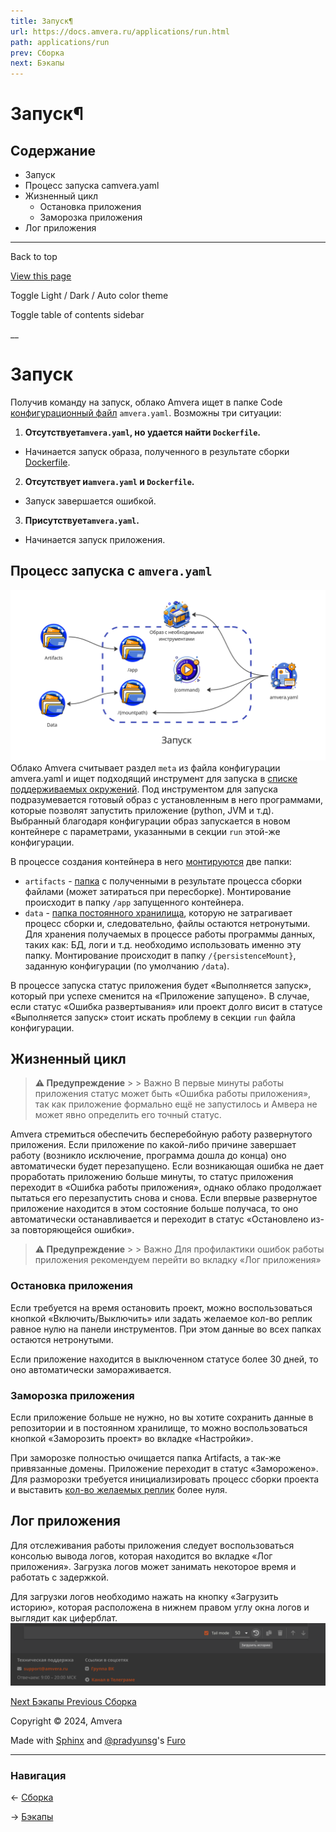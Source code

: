 ```yaml
---
title: Запуск¶
url: https://docs.amvera.ru/applications/run.html
path: applications/run
prev: Сборка
next: Бэкапы
---
```


# Запуск¶

## Содержание

- Запуск
- Процесс запуска сamvera.yaml
- Жизненный цикл
  - Остановка приложения
  - Заморозка приложения
- Лог приложения

---

Back to top

[ View this page ](<../_sources/applications/run.md.txt> "View this page")

Toggle Light / Dark / Auto color theme

Toggle table of contents sidebar

__

# Запуск

Получив команду на запуск, облако Amvera ищет в папке Code [конфигурационный файл](<configuration/config-file.html>) ``amvera.yaml``. Возможны три ситуации:
1. **Отсутствует``amvera.yaml``, но удается найти ``Dockerfile``.**
* Начинается запуск образа, полученного в результате сборки [Dockerfile](<configuration/docker.html>).
2. **Отсутствует и``amvera.yaml`` и ``Dockerfile``.**
* Запуск завершается ошибкой.
3. **Присутствует``amvera.yaml``.**
* Начинается запуск приложения.

## Процесс запуска с ``amvera.yaml``

![build_proc](images/run_proc.png) Облако Amvera считывает раздел ``meta`` из файла конфигурации amvera.yaml и ищет подходящий инструмент для запуска в [списке поддерживаемых окружений](<supported-env.html>). Под инструментом для запуска подразумевается готовый образ с установленным в него программами, которые позволят запустить приложение (python, JVM и т.д). Выбранный благодаря конфигурации образ запускается в новом контейнере с параметрами, указанными в секции ``run`` этой-же конфигурации.

В процессе создания контейнера в него [монтируются](<storage.html>) две папки:
* ``artifacts`` \- [папка](<storage.html#artifacts>) с полученными в результате процесса сборки файлами (может затираться при пересборке). Монтирование происходит в папку ``/app`` запущенного контейнера.
* ``data`` \- [папка постоянного хранилища](<storage.html#data>), которую не затрагивает процесс сборки и, следовательно, файлы остаются нетронутыми. Для хранения получаемых в процессе работы программы данных, таких как: БД, логи и т.д. необходимо использовать именно эту папку. Монтирование происходит в папку ``/{persistenceMount}``, заданную конфигурации (по умолчанию ``/data``).

В процессе запуска статус приложения будет «Выполняется запуск», который при успехе сменится на «Приложение запущено». В случае, если статус «Ошибка развертывания» или проект долго висит в статусе «Выполняется запуск» стоит искать проблему в секции ``run`` файла конфигурации.

## Жизненный цикл

> **⚠️ Предупреждение** > > Важно В первые минуты работы приложения статус может быть «Ошибка работы приложения», так как приложение формально ещё не запустилось и Амвера не может явно определить его точный статус. 

Amvera стремиться обеспечить бесперебойную работу развернутого приложения. Если приложение по какой-либо причине завершает работу (возникло исключение, программа дошла до конца) оно автоматически будет перезапущено. Если возникающая ошибка не дает проработать приложению больше минуты, то статус приложения переходит в «Ошибка работы приложения», однако облако продолжает пытаться его перезапустить снова и снова. Если впервые развернутое приложение находится в этом состояние больше получаса, то оно автоматически останавливается и переходит в статус «Остановлено из-за повторяющейся ошибки».

> **⚠️ Предупреждение** > > Важно Для профилактики ошибок работы приложения рекомендуем перейти во вкладку «Лог приложения» 

### Остановка приложения

Если требуется на время остановить проект, можно воспользоваться кнопкой «Включить/Выключить» или задать желаемое кол-во реплик равное нулю на панели инструментов. При этом данные во всех папках остаются нетронутыми.

Если приложение находится в выключенном статусе более 30 дней, то оно автоматически замораживается.

### Заморозка приложения

Если приложение больше не нужно, но вы хотите сохранить данные в репозитории и в постоянном хранилище, то можно воспользоваться кнопкой «Заморозить проект» во вкладке «Настройки».

При заморозке полностью очищается папка Artifacts, а так-же привязанные домены. Приложение переходит в статус «Заморожено». Для разморозки требуется инициализировать процесс сборки проекта и выставить [кол-во желаемых реплик](<../general/scaling.html>) более нуля.

## Лог приложения

Для отслеживания работы приложения следует воспользоваться консолью вывода логов, которая находится во вкладке «Лог приложения». Загрузка логов может занимать некоторое время и работать с задержкой.

Для загрузки логов необходимо нажать на кнопку «Загрузить историю», которая расположена в нижнем правом углу окна логов и выглядит как циферблат. ![load_logs](images/load_logs.png)

[ Next Бэкапы ](<backups.html>) [ Previous Сборка ](<build.html>)

Copyright © 2024, Amvera 

Made with [Sphinx](<https://www.sphinx-doc.org/>) and [@pradyunsg](<https://pradyunsg.me>)'s [Furo](<https://github.com/pradyunsg/furo>)


---

### Навигация

← [Сборка](https://docs.amvera.ru/build.html)

→ [Бэкапы](https://docs.amvera.ru/backups.html)
